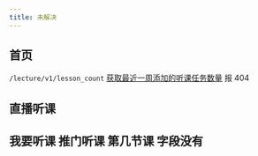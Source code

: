 ```yaml
---
title: 未解决
---
```


## 首页

`/lecture/v1/lesson_count` [获取最近一周添加的听课任务数量](https://doc.shenduedu.com/#/小π智听/公开课/获取最近一周添加的听课任务数量) 报 404

## 直播听课

## 我要听课 推门听课 第几节课 字段没有
